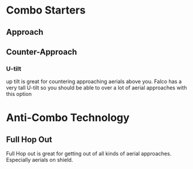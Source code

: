 # Combo Starters

## Approach

## Counter-Approach
### U-tilt
up tilt is great for countering approaching aerials above you.  Falco has a very tall U-tilt so you should be able to over a lot of aerial approaches with this option

# Anti-Combo Technology 
## Full Hop Out
Full Hop out is great for getting out of all kinds of aerial approaches. Especially aerials on shield.